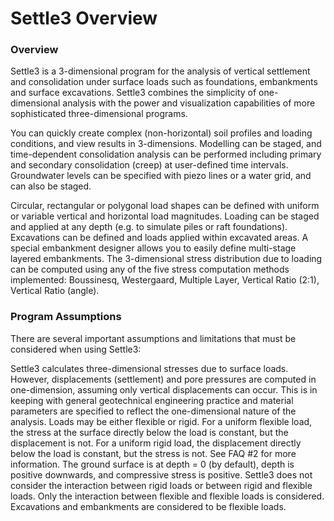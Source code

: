 # Settle3 Overview

### Overview
Settle3 is a 3-dimensional program for the analysis of vertical settlement and consolidation under surface loads such as foundations, embankments and surface excavations. Settle3 combines the simplicity of one-dimensional analysis with the power and visualization capabilities of more sophisticated three-dimensional programs.

You can quickly create complex (non-horizontal) soil profiles and loading conditions, and view results in 3-dimensions. Modelling can be staged, and time-dependent consolidation analysis can be performed including primary and secondary consolidation (creep) at user-defined time intervals. Groundwater levels can be specified with piezo lines or a water grid, and can also be staged.

Circular, rectangular or polygonal load shapes can be defined with uniform or variable vertical and horizontal load magnitudes. Loading can be staged and applied at any depth (e.g. to simulate piles or raft foundations). Excavations can be defined and loads applied within excavated areas. A special embankment designer allows you to easily define multi-stage layered embankments. The 3-dimensional stress distribution due to loading can be computed using any of the five stress computation methods implemented: Boussinesq, Westergaard, Multiple Layer, Vertical Ratio (2:1), Vertical Ratio (angle).

### Program Assumptions
There are several important assumptions and limitations that must be considered when using Settle3:

Settle3 calculates three-dimensional stresses due to surface loads. However, displacements (settlement) and pore pressures are computed in one-dimension, assuming only vertical displacements can occur. This is in keeping with general geotechnical engineering practice and material parameters are specified to reflect the one-dimensional nature of the analysis.
Loads may be either flexible or rigid. For a uniform flexible load, the stress at the surface directly below the load is constant, but the displacement is not. For a uniform rigid load, the displacement directly below the load is constant, but the stress is not. See FAQ #2 for more information.
The ground surface is at depth = 0 (by default), depth is positive downwards, and compressive stress is positive.
Settle3 does not consider the interaction between rigid loads or between rigid and flexible loads. Only the interaction between flexible and flexible loads is considered. Excavations and embankments are considered to be flexible loads.
